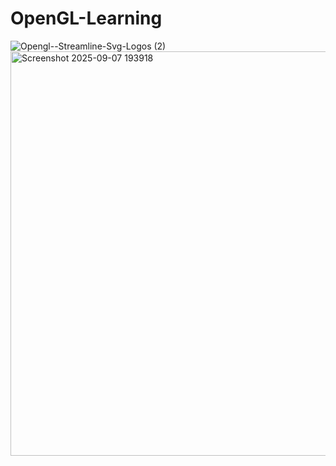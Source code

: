 # OpenGL-Learning
![Opengl--Streamline-Svg-Logos (2)](https://github.com/user-attachments/assets/193754d2-d3b8-46f3-ad7c-9d822e543c16)
<img width="804" height="647" alt="Screenshot 2025-09-07 193918" src="https://github.com/user-attachments/assets/5c8c2680-adaf-4dd3-b2d3-4c4b928f4de4" />
